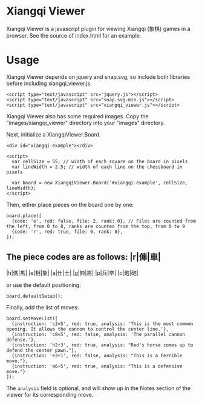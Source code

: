 Xiangqi Viewer
==============

Xiangqi Viewer is a javascript plugin for viewing Xiangqi (象棋) games in a
browser. See the source of index.html for an example.

# Usage

Xiangqi Viewer depends on jquery and snap.svg, so include both libraries before including xiangqi\_viewer.js.

```
<script type="text/javascript" src="jquery.js"></script>
<script type="text/javascript" src="snap.svg-min.js"></script>
<script type="text/javascript" src="xiangqi_viewer.js"></script>
```

Xiangqi Viewer also has some required images. Copy the "images/xiangqi_viewer" directory into your "images" directory.

Next, initialize a XiangqiViewer.Board. 

```
<div id="xiangqi-example"></div>

<script>
  var cellSize = 55; // width of each square on the board in pixels
  var lineWidth = 2.5; // width of each line on the chessboard in pixels

  var board = new XiangqiViewer.Board('#xiangqi-example', cellSize, lineWidth);
</script>
```

Then, either place pieces on the board one by one:

```
board.place([
  {code: 'e', red: false, file: 2, rank: 0}, // Files are counted from the left, from 0 to 8, ranks are counted from the top, from 0 to 9
  {code: 'r', red: true, file: 0, rank: 8},
]);
```

The piece codes are as follows:
|r|俥|車|
-------
|h|傌|馬|
|e|相|象|
|a|仕|士|
|g|帥|將|
|p|兵|卒|
|c|炮|砲|

or use the default positioning:

```
board.defaultSetup();
```

Finally, add the list of moves:

```
board.setMoveList([
  {instruction: 'c2=5', red: true, analysis: 'This is the most common opening. It allows the cannon to control the center line.'},
  {instruction: 'c8=5', red: false, analysis: 'The parallel cannon defense.'},
  {instruction: 'h2+3', red: true, analysis: "Red's horse comes up to defend the center pawn."},
  {instruction: 'e3+1', red: false, analysis: "This is a terrible move."},
  {instruction: 'a6+5', red: true, analysis: "This is a defensive move."}
]);
```

The `analysis` field is optional, and will show up in the Notes section of the viewer for its corresponding move.
